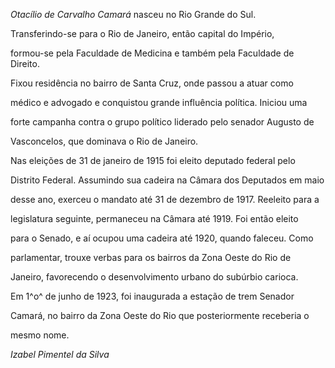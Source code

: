 

*Otacílio de Carvalho Camará* nasceu no Rio Grande do Sul.



Transferindo-se para o Rio de Janeiro, então capital do Império,

formou-se pela Faculdade de Medicina e também pela Faculdade de Direito.

Fixou residência no bairro de Santa Cruz, onde passou a atuar como

médico e advogado e conquistou grande influência política. Iniciou uma

forte campanha contra o grupo político liderado pelo senador Augusto de

Vasconcelos, que dominava o Rio de Janeiro.



Nas eleições de 31 de janeiro de 1915 foi eleito deputado federal pelo

Distrito Federal. Assumindo sua cadeira na Câmara dos Deputados em maio

desse ano, exerceu o mandato até 31 de dezembro de 1917. Reeleito para a

legislatura seguinte, permaneceu na Câmara até 1919. Foi então eleito

para o Senado, e aí ocupou uma cadeira até 1920, quando faleceu. Como

parlamentar, trouxe verbas para os bairros da Zona Oeste do Rio de

Janeiro, favorecendo o desenvolvimento urbano do subúrbio carioca.



Em 1^o^ de junho de 1923, foi inaugurada a estação de trem Senador

Camará, no bairro da Zona Oeste do Rio que posteriormente receberia o

mesmo nome.



*Izabel Pimentel da Silva*



